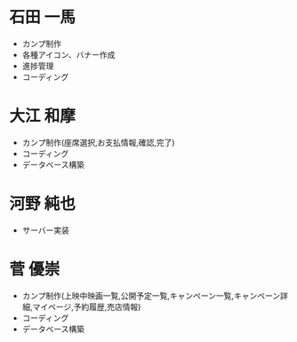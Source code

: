 # 石田 一馬
- カンプ制作
- 各種アイコン、バナー作成
- 進捗管理
- コーディング

# 大江 和摩
- カンプ制作(座席選択,お支払情報,確認,完了)
- コーディング
- データベース構築

# 河野 純也
- サーバー実装

# 菅 優崇
- カンプ制作(上映中映画一覧,公開予定一覧,キャンペーン一覧,キャンペーン詳細,マイページ,予約履歴,売店情報)
- コーディング
- データベース構築
